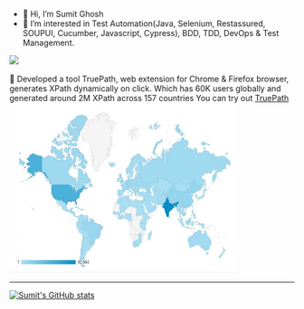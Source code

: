 - 👋 Hi, I’m Sumit Ghosh
- 👀 I’m interested in Test Automation(Java, Selenium, Restassured, SOUPUI, Cucumber, Javascript, Cypress), BDD, TDD, DevOps & Test Management.

![](https://komarev.com/ghpvc/?username=gsumit1)  

:rocket: Developed a tool TruePath, web extension for Chrome & Firefox browser, generates XPath dynamically on click. 
Which has 60K users globally and generated around 2M XPath across 157 countries
You can try out [TruePath](https://chrome.google.com/webstore/detail/truepath/mgjhkhhbkkldiihlajcnlfchfcmhipmn?hl=en)
<img src="https://github.com/gsumit1/gsumit1/blob/main/world.JPG" width="400" height="300">

-----------------------------
[![Sumit's GitHub stats](https://github-readme-stats.vercel.app/api?username=gsumit1)](https://github-readme-stats.vercel.app/api?username=gsumit1&theme=radical)

<!---![image](https://github.com/gsumit1/gsumit1/blob/main/world.JPG)--->
<!---
gsumit1/gsumit1 is a ✨ special ✨ repository because its `README.md` (this file) appears on your GitHub profile.
You can click the Preview link to take a look at your changes.
--->
